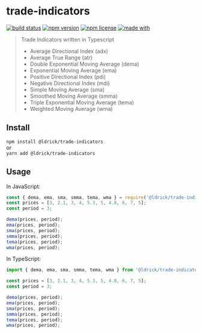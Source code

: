 # trade-indicators

[![build status](https://img.shields.io/github/workflow/status/ldrick/trade-indicators/Test)](https://github.com/ldrick/trade-indicators/actions?query=workflow%3ATest)
[![npm version](https://img.shields.io/npm/v/@ldrick/trade-indicators?color=blue)](https://www.npmjs.com/package/@ldrick/trade-indicators)
[![npm license](https://img.shields.io/npm/l/@ldrick/trade-indicators)](https://www.npmjs.com/package/@ldrick/trade-indicators)
[![made with](https://img.shields.io/github/languages/top/ldrick/trade-indicators)](https://www.typescriptlang.org/)

> Trade Indicators written in Typescript
>
> - Average Directional Index (adx)
> - Average True Range (atr)
> - Double Exponential Moving Average (dema)
> - Exponential Moving Average (ema)
> - Positive Directional Index (pdi)
> - Negative Directional Index (mdi)
> - Simple Moving Average (sma)
> - Smoothed Moving Average (smma)
> - Triple Exponential Moving Average (tema)
> - Weighted Moving Average (wma)

## Install

`npm install @ldrick/trade-indicators` \
or \
`yarn add @ldrick/trade-indicators`

## Usage

In JavaScript:

```javascript
const { dema, ema, sma, smma, tema, wma } = require('@ldrick/trade-indicators');
const prices = [3, 2.1, 3, 4, 5.3, 5, 4.8, 6, 7, 5];
const period = 3;

dema(prices, period);
ema(prices, period);
sma(prices, period);
smma(prices, period);
tema(prices, period);
wma(prices, period);
```

In TypeScript:

```typescript
import { dema, ema, sma, smma, tema, wma } from '@ldrick/trade-indicators';

const prices = [3, 2.1, 3, 4, 5.3, 5, 4.8, 6, 7, 5];
const period = 3;

dema(prices, period);
ema(prices, period);
sma(prices, period);
smma(prices, period);
tema(prices, period);
wma(prices, period);
```
